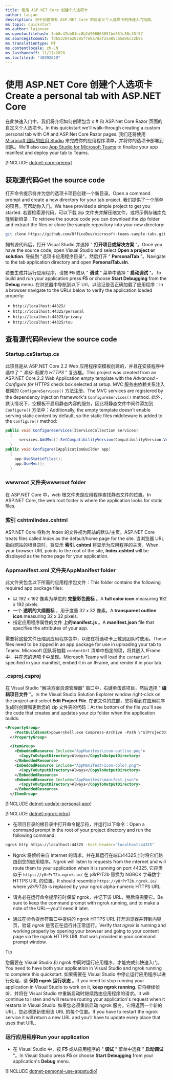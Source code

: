 ```yaml
---
title: 使用 ASP.NET Core 创建个人选项卡
author: laujan
description: 用于创建带有 ASP.NET Core 的自定义个人选项卡的快速入门指南。
ms.topic: quickstart
ms.author: lajanuar
ms.openlocfilehash: 3eb0c42bb81ec8b2d906863051bd551c88c35f57
ms.sourcegitcommit: fdb53284a20285f7e8a7daf25e85cb5d06c52b95
ms.translationtype: MT
ms.contentlocale: zh-CN
ms.lasthandoff: 11/11/2020
ms.locfileid: "48992629"
---
```

# <a name="create-a-personal-tab-with-aspnet-core"></a><span data-ttu-id="3132d-103">使用 ASP.NET Core 创建个人选项卡</span><span class="sxs-lookup"><span data-stu-id="3132d-103">Create a personal tab with ASP.NET Core</span></span>

<span data-ttu-id="3132d-104">在此快速入门中，我们将介绍如何创建包含 c # 和 ASP.Net Core Razor 页面的自定义个人选项卡。</span><span class="sxs-lookup"><span data-stu-id="3132d-104">In this quickstart we'll walk-through creating a custom personal tab with C# and ASP.Net Core Razor pages.</span></span> <span data-ttu-id="3132d-105">我们还将使用 [Microsoft 团队的应用 Studio](~/concepts/build-and-test/app-studio-overview.md) 来完成你的应用程序清单，并将你的选项卡部署到团队。</span><span class="sxs-lookup"><span data-stu-id="3132d-105">We'll also use [App Studio for Microsoft Teams](~/concepts/build-and-test/app-studio-overview.md) to finalize your app manifest and deploy your tab to Teams.</span></span>

[!INCLUDE [dotnet-core-prereq](~/includes/tabs/dotnet-core-prereq.md)]

## <a name="get-the-source-code"></a><span data-ttu-id="3132d-106">获取源代码</span><span class="sxs-lookup"><span data-stu-id="3132d-106">Get the source code</span></span>

<span data-ttu-id="3132d-107">打开命令提示符并为您的选项卡项目创建一个新目录。</span><span class="sxs-lookup"><span data-stu-id="3132d-107">Open a command prompt and create a new directory for your tab project.</span></span> <span data-ttu-id="3132d-108">我们提供了一个简单的项目，可帮助你入门。</span><span class="sxs-lookup"><span data-stu-id="3132d-108">We have provided a simple project to get you started.</span></span> <span data-ttu-id="3132d-109">若要检索源代码，可以下载 zip 文件夹并解压缩文件，或将示例存储库克隆到新目录：</span><span class="sxs-lookup"><span data-stu-id="3132d-109">To retrieve the source code you can download the zip folder and extract the files or clone the sample repository into your new directory:</span></span>

```bash
git clone https://github.com/OfficeDev/microsoft-teams-sample-tabs.git
```

<span data-ttu-id="3132d-110">拥有源代码后，打开 Visual Studio 并选择 " **打开项目或解决方案** "。</span><span class="sxs-lookup"><span data-stu-id="3132d-110">Once you have the source code, open Visual Studio and select **Open a project or solution**.</span></span> <span data-ttu-id="3132d-111">导航到 "选项卡应用程序目录"，然后打开 " **PersonalTab** "。</span><span class="sxs-lookup"><span data-stu-id="3132d-111">Navigate to the tab application directory and open **PersonalTab.sln**.</span></span>

<span data-ttu-id="3132d-112">若要生成并运行应用程序，请按 **F5** 或从 " **调试** " 菜单中选择 " **启动调试** "。</span><span class="sxs-lookup"><span data-stu-id="3132d-112">To build and run your application press **F5** or choose **Start Debugging** from the **Debug** menu.</span></span> <span data-ttu-id="3132d-113">在浏览器中导航到以下 Url，以验证是否正确加载了应用程序：</span><span class="sxs-lookup"><span data-stu-id="3132d-113">In a browser navigate to the URLs below to verify the application loaded properly:</span></span>

- `http://localhost:44325/`
- `http://localhost:44325/personal`
- `http://localhost:44325/privacy`
- `http://localhost:44325/tou`

## <a name="review-the-source-code"></a><span data-ttu-id="3132d-114">查看源代码</span><span class="sxs-lookup"><span data-stu-id="3132d-114">Review the source code</span></span>

### <a name="startupcs"></a><span data-ttu-id="3132d-115">Startup.cs</span><span class="sxs-lookup"><span data-stu-id="3132d-115">Startup.cs</span></span>

<span data-ttu-id="3132d-116">此项目是从 ASP.NET Core 2.2 Web 应用程序空模板创建的，并且在安装程序中选中了 " *高级-配置为 HTTPS* " 复选框。</span><span class="sxs-lookup"><span data-stu-id="3132d-116">This project was created from an ASP.NET Core 2.2 Web Application empty template with the *Advanced - Configure for HTTPS* check box selected at setup.</span></span> <span data-ttu-id="3132d-117">MVC 服务由依赖关系注入框架的 `ConfigureServices()` 方法注册。</span><span class="sxs-lookup"><span data-stu-id="3132d-117">The MVC services are registered by the dependency injection framework's `ConfigureServices()` method.</span></span> <span data-ttu-id="3132d-118">此外，默认情况下，空模板不启用静态内容的服务，因此将静态文件中间件添加到 `Configure()` 方法中：</span><span class="sxs-lookup"><span data-stu-id="3132d-118">Additionally, the empty template doesn't enable serving static content by default, so the static files middleware is added to the `Configure()` method:</span></span>

```csharp
public void ConfigureServices(IServiceCollection services)
  {
      services.AddMvc().SetCompatibilityVersion(CompatibilityVersion.Version_2_2);
  }
public void Configure(IApplicationBuilder app)
  {
    app.UseStaticFiles();
    app.UseMvc();
  }
```

### <a name="wwwroot-folder"></a><span data-ttu-id="3132d-119">wwwroot 文件夹</span><span class="sxs-lookup"><span data-stu-id="3132d-119">wwwroot folder</span></span>

<span data-ttu-id="3132d-120">在 ASP.NET Core 中，web 根文件夹是应用程序查找静态文件的位置。</span><span class="sxs-lookup"><span data-stu-id="3132d-120">In ASP.NET Core, the web root folder is where the application looks for static files.</span></span>

### <a name="indexcshtml"></a><span data-ttu-id="3132d-121">索引 cshtml</span><span class="sxs-lookup"><span data-stu-id="3132d-121">Index.cshtml</span></span>

<span data-ttu-id="3132d-122">ASP.NET Core 将称为 *Index* 的文件视为网站的默认/主页。</span><span class="sxs-lookup"><span data-stu-id="3132d-122">ASP.NET Core treats files called *Index* as the default/home page for the site.</span></span> <span data-ttu-id="3132d-123">当浏览器 URL 指向网站的根目录时，将显示 **索引. cshtml** 将显示为应用程序的主页。</span><span class="sxs-lookup"><span data-stu-id="3132d-123">When your browser URL points to the root of the site, **Index.cshtml** will be displayed as the home page for your application.</span></span>

### <a name="appmanifest-folder"></a><span data-ttu-id="3132d-124">Appmanifest.xml 文件夹</span><span class="sxs-lookup"><span data-stu-id="3132d-124">AppManifest folder</span></span>

<span data-ttu-id="3132d-125">此文件夹包含以下所需的应用程序包文件：</span><span class="sxs-lookup"><span data-stu-id="3132d-125">This folder contains the following required app package files:</span></span>

- <span data-ttu-id="3132d-126">以 192 x 192 像素为单位的 **完整彩色图标** 。</span><span class="sxs-lookup"><span data-stu-id="3132d-126">A **full color icon** measuring 192 x 192 pixels.</span></span>
- <span data-ttu-id="3132d-127">一个 **透明的大纲图标** ，用于度量 32 x 32 像素。</span><span class="sxs-lookup"><span data-stu-id="3132d-127">A **transparent outline icon** measuring 32 x 32 pixels.</span></span>
- <span data-ttu-id="3132d-128">指定应用程序属性的文件 **上的manifest.js** 。</span><span class="sxs-lookup"><span data-stu-id="3132d-128">A **manifest.json** file that specifies the attributes of your app.</span></span>

<span data-ttu-id="3132d-129">需要将这些文件压缩到应用程序包中，以便在将选项卡上载到团队时使用。</span><span class="sxs-lookup"><span data-stu-id="3132d-129">These files need to be zipped in an app package for use in uploading your tab to Teams.</span></span> <span data-ttu-id="3132d-130">Microsoft 团队将加载 `contentUrl` 清单中指定的项，将其嵌入 IFrame 中，并在您的选项卡中呈现。</span><span class="sxs-lookup"><span data-stu-id="3132d-130">Microsoft Teams will load the `contentUrl` specified in your manifest, embed it in an IFrame, and render it in your tab.</span></span>

### <a name="csproj"></a><span data-ttu-id="3132d-131">.csproj</span><span class="sxs-lookup"><span data-stu-id="3132d-131">.csproj</span></span>

<span data-ttu-id="3132d-132">在 Visual Studio "解决方案资源管理器" 窗口中，右键单击该项目，然后选择 " **编辑项目文件** "。</span><span class="sxs-lookup"><span data-stu-id="3132d-132">In the Visual Studio Solution Explorer window right-click on the project and select **Edit Project File**.</span></span> <span data-ttu-id="3132d-133">在该文件的底部，您将看到在应用程序生成时创建和更新您的 zip 文件夹的代码：</span><span class="sxs-lookup"><span data-stu-id="3132d-133">At the bottom of the file you'll see the code that creates and updates your zip folder when the application builds:</span></span>

```xml
<PropertyGroup>
    <PostBuildEvent>powershell.exe Compress-Archive -Path \"$(ProjectDir)AppManifest\*\" -DestinationPath \"$(TargetDir)tab.zip\" -Force</PostBuildEvent>
  </PropertyGroup>

  <ItemGroup>
    <EmbeddedResource Include="AppManifest\icon-outline.png">
      <CopyToOutputDirectory>Always</CopyToOutputDirectory>
    </EmbeddedResource>
    <EmbeddedResource Include="AppManifest\icon-color.png">
      <CopyToOutputDirectory>Always</CopyToOutputDirectory>
    </EmbeddedResource>
    <EmbeddedResource Include="AppManifest\manifest.json">
      <CopyToOutputDirectory>Always</CopyToOutputDirectory>
    </EmbeddedResource>
  </ItemGroup>
```

[!INCLUDE  [dotnet-update-personal-app](~/includes/tabs/dotnet-update-personal-app.md)]

[!INCLUDE [dotnet-ngrok-intro](~/includes/tabs/dotnet-ngrok-intro.md)]

- <span data-ttu-id="3132d-134">在项目目录的根目录中打开命令提示符，并运行以下命令：</span><span class="sxs-lookup"><span data-stu-id="3132d-134">Open a command prompt in the root of your project directory and run the following command:</span></span>

```bash
ngrok http https://localhost:44325 -host-header="localhost:44325"
```

- <span data-ttu-id="3132d-135">Ngrok 将侦听来自 internet 的请求，并在其运行在端口44325上时将它们路由到您的应用程序。</span><span class="sxs-lookup"><span data-stu-id="3132d-135">Ngrok will listen to requests from the internet and will route them to your application when it is running on port 44325.</span></span>  <span data-ttu-id="3132d-136">它应类似于 `https://y8rPrT2b.ngrok.io/` 在 *y8rPrT2b* 替换为 NGROK 字母数字 HTTPS URL 的位置。</span><span class="sxs-lookup"><span data-stu-id="3132d-136">It should resemble `https://y8rPrT2b.ngrok.io/` where *y8rPrT2b* is replaced by your ngrok alpha-numeric HTTPS URL.</span></span>

- <span data-ttu-id="3132d-137">请务必在运行命令提示符时保留 ngrok，并记下该 URL，稍后将需要它。</span><span class="sxs-lookup"><span data-stu-id="3132d-137">Be sure to keep the command prompt with ngrok running, and to make a note of the URL—you'll need it later.</span></span>

- <span data-ttu-id="3132d-138">通过在命令提示符窗口中提供的 ngrok HTTPS URL 打开浏览器并转到内容页，验证 *ngrok* 是否正在运行并正常运行。</span><span class="sxs-lookup"><span data-stu-id="3132d-138">Verify that *ngrok* is running and working properly by opening your browser and going to your content page via the ngrok HTTPS URL that was provided in your command prompt window.</span></span>

>[!TIP]
><span data-ttu-id="3132d-139">您需要在 Visual Studio 和 ngrok 中同时运行应用程序，才能完成此快速入门。</span><span class="sxs-lookup"><span data-stu-id="3132d-139">You need to have both your application in Visual Studio and ngrok running to complete this quickstart.</span></span> <span data-ttu-id="3132d-140">如果需要在 Visual Studio 中停止运行应用程序以进行处理，请 **保持 ngrok 运行状态** 。</span><span class="sxs-lookup"><span data-stu-id="3132d-140">If you need to stop running your application in Visual Studio to work on it, **keep ngrok running**.</span></span> <span data-ttu-id="3132d-141">它将继续侦听，并将在 Visual Studio 中重新启动时继续路由应用程序的请求。</span><span class="sxs-lookup"><span data-stu-id="3132d-141">It will continue to listen and will resume routing your application's request when it restarts in Visual Studio.</span></span> <span data-ttu-id="3132d-142">如果您必须重新启动 ngrok 服务，它将返回一个新的 URL，您必须更新使用该 URL 的每个位置。</span><span class="sxs-lookup"><span data-stu-id="3132d-142">If you have to restart the ngrok service it will return a new URL and you'll have to update every place that uses that URL.</span></span>

### <a name="run-your-application"></a><span data-ttu-id="3132d-143">运行应用程序</span><span class="sxs-lookup"><span data-stu-id="3132d-143">Run your application</span></span>

- <span data-ttu-id="3132d-144">在 Visual Studio 中，按 **F5** 或从应用程序的 " **调试** " 菜单中选择 " **启动调试** "。</span><span class="sxs-lookup"><span data-stu-id="3132d-144">In Visual Studio press **F5** or choose **Start Debugging** from your application's **Debug** menu.</span></span>

[!INCLUDE [dotnet-personal-use-appstudio](~/includes/tabs/dotnet-personal-use-appstudio.md)]
